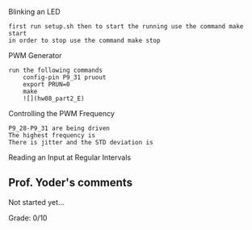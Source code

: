 Blinking an LED

	first run setup.sh then to start the running use the command make start
	in order to stop use the command make stop	

PWM Generator
	
	run the following commands
		config-pin P9_31 pruout
		export PRUN=0	
		make
		![](hw08_part2_E)

Controlling the PWM Frequency

	P9_28-P9_31 are being driven
	The highest frequency is 
	There is jitter and the STD deviation is 

Reading an Input at Regular Intervals

	

## Prof. Yoder's comments

Not started yet... 

Grade:  0/10
